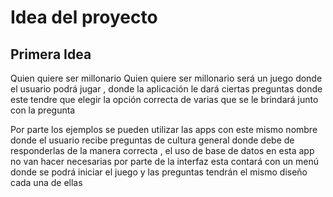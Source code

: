 # Idea del proyecto

## Primera Idea

Quien quiere ser millonario
Quien quiere ser millonario será un juego donde el usuario podrá jugar , donde la aplicación le dará ciertas preguntas donde este tendre que elegir la opción correcta de varias que se le brindará junto con la pregunta 

Por parte los ejemplos se pueden utilizar las apps con este mismo nombre donde el usuario recibe preguntas de cultura general donde debe de responderlas de la manera correcta , el uso de base de datos en esta app no van hacer necesarias por parte de la interfaz esta contará con un menú donde se podrá iniciar el juego y las preguntas tendrán el mismo diseño cada una de ellas



